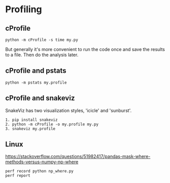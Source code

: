 # Profiling

## cProfile
```
python -m cProfile -s time my.py
```
But generally it's more convenient to run the code once and save the results to a file. Then do the analysis later.

## cProfile and pstats
```
python -m pstats my.profile
```

## cProfile and snakeviz
SnakeViz has two visualization styles, 'icicle' and 'sunburst'.
```
1. pip install snakeviz
2. python -m cProfile -o my.profile my.py
3. snakeviz my.profile
```

## Linux
https://stackoverflow.com/questions/51982417/pandas-mask-where-methods-versus-numpy-np-where
```
perf record python np_where.py
perf report
```
